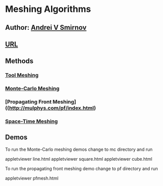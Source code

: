 # Meshing Algorithms

## Author: [Andrei V Smirnov](mailto:andrei.v.smirnov@gmail.com)

## [URL](http://galacticbubble.com/mulphys/mesh)

## Methods

### [Tool Meshing](http://mulphys.com/tam/index.html)
### [Monte-Carlo Meshing](http://mulphys.com/mesh/mc/index.php)
### [Propagating Front Meshing]((http://mulphys.com/pf/index.html)
### [Space-Time Meshing](http://mulphys.com/gem/4D/index.html)

## Demos

To run the Monte-Carlo meshing demos change to mc directory and run

appletviewer line.html
appletviewer square.html
appletviewer cube.html

To run the propagating front meshing demo change to pf directory and run

appletviewer pfmesh.html


